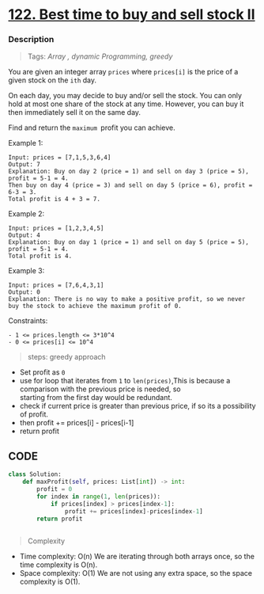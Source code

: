 # <a href="https://leetcode.com/problems/best-time-to-buy-and-sell-stock-ii/?envType=study-plan-v2&envId=top-interview-150">122. Best time to buy and sell stock II</a>

### Description

> Tags: *Array , dynamic Programming, greedy*



You are given an integer array `prices` where `prices[i]` is the price of a given stock on the `ith` day.

On each day, you may decide to buy and/or sell the stock. You can only hold at most one share of the stock at any time. However, you can buy it then immediately sell it on the same day.

Find and return the `maximum `profit you can achieve.

 
Example 1:
```
Input: prices = [7,1,5,3,6,4]
Output: 7
Explanation: Buy on day 2 (price = 1) and sell on day 3 (price = 5), profit = 5-1 = 4.
Then buy on day 4 (price = 3) and sell on day 5 (price = 6), profit = 6-3 = 3.
Total profit is 4 + 3 = 7.
```
Example 2:
```
Input: prices = [1,2,3,4,5]
Output: 4
Explanation: Buy on day 1 (price = 1) and sell on day 5 (price = 5), profit = 5-1 = 4.
Total profit is 4.
```
Example 3:
```
Input: prices = [7,6,4,3,1]
Output: 0
Explanation: There is no way to make a positive profit, so we never buy the stock to achieve the maximum profit of 0.
```

Constraints:
```
- 1 <= prices.length <= 3*10^4
- 0 <= prices[i] <= 10^4
```

> steps: greedy approach

- Set profit as `0`
- use for loop that iterates from `1` to `len(prices)`,This is because a comparison with the previous price is needed, so  
    starting from the first day would be redundant.
- check if current price is greater than previous price, if so its a possibility of profit.
- then profit += prices[i] - prices[i-1]
- return profit    

## CODE
```python
class Solution:
    def maxProfit(self, prices: List[int]) -> int:
        profit = 0
        for index in range(1, len(prices)):
            if prices[index] > prices[index-1]:
                profit += prices[index]-prices[index-1]
        return profit
        

```

> Complexity
- Time complexity: O(n)
  We are iterating through both arrays once, so the time complexity is O(n).
- Space complexity: O(1)
  We are not using any extra space, so the space complexity is O(1).
